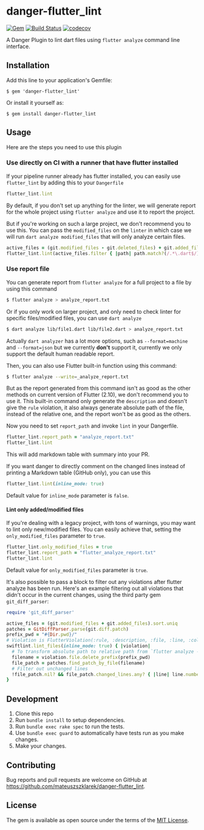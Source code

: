 # danger-flutter_lint

[![Gem](https://img.shields.io/gem/v/danger-flutter_lint.svg)](https://rubygems.org/gems/danger-flutter_lint)
[![Build Status](https://travis-ci.org/mateuszszklarek/danger-flutter_lint.svg?branch=master)](https://travis-ci.org/mateuszszklarek/danger-flutter_lint)
[![codecov](https://codecov.io/gh/mateuszszklarek/danger-flutter_lint/branch/master/graph/badge.svg)](https://codecov.io/gh/mateuszszklarek/danger-flutter_lint)

A Danger Plugin to lint dart files using `flutter analyze` command line interface.

## Installation

Add this line to your application's Gemfile:

	$ gem 'danger-flutter_lint'

Or install it yourself as:

    $ gem install danger-flutter_lint

## Usage

Here are the steps you need to use this plugin

### Use directly on CI with a runner that have flutter installed

If your pipeline runner already has flutter installed, you can easily use `flutter_lint` by adding this to your `Dangerfile`

```ruby
flutter_lint.lint
```

By default, if you don't set up anything for the linter, we will generate report for the whole project using `flutter analyze` and use it to report the project.

But if you're working on such a large project, we don't recommend you to use this. You can pass the `modified_files` on the `linter` in which case we will run `dart analyze modified_files` that will only analyze certain files.

```ruby
active_files = (git.modified_files - git.deleted_files) + git.added_files
flutter_lint.lint(active_files.filter { |path| path.match?(/.*\.dart$/) })
```

### Use report file

You can generate report from `flutter analyze` for a full project to a file by using this command

```sh
$ flutter analyze > analyze_report.txt
```

Or if you only work on larger project, and only need to check linter for specific files/modified files, you can use `dart analyze`

```sh
$ dart analyze lib/file1.dart lib/file2.dart > analyze_report.txt
```

Actually `dart analyzer` has a lot more options, such as `--format=machine` and `--format=json` but we currently **don't** support it, currently we only support the default human readable report.

Then, you can also use Flutter built-in function using this command:

```sh
$ flutter analyze --write=_analyze_report.txt
```

But as the report generated from this command isn't as good as the other methods on current version of Flutter (2.10), we don't recommend you to use it. This built-in command only generate the `description` and doesn't give the `rule` violation, it also always generate absolute path of the file, instead of the relative one, and the report won't be as good as the others.

Now you need to set `report_path` and invoke `lint` in your Dangerfile.

```ruby
flutter_lint.report_path = "analyze_report.txt"
flutter_lint.lint
```

This will add markdown table with summary into your PR.

If you want danger to directly comment on the changed lines instead of printing a Markdown table (GitHub only), you can use this

```ruby
flutter_lint.lint(inline_mode: true)
```

Default value for `inline_mode` parameter is `false`.

#### Lint only added/modified files

If you're dealing with a legacy project, with tons of warnings, you may want to lint only new/modified files. You can easily achieve that, setting the `only_modified_files` parameter to `true`.

```ruby
flutter_lint.only_modified_files = true
flutter_lint.report_path = "flutter_analyze_report.txt"
flutter_lint.lint
```

Default value for `only_modified_files` parameter is `true`.

It's also possible to pass a block to filter out any violations after flutter analyze has been run. Here's an example filtering out all violations that didn't occur in the current changes, using the third party gem `git_diff_parser`:

```rb
require 'git_diff_parser'

active_files = (git.modified_files + git.added_files).sort.uniq
patches = GitDiffParser.parse(git.diff.patch)
prefix_pwd = "#{Dir.pwd}/"
# Violation is FlutterViolation(:rule, :description, :file, :line, :column)
swiftlint.lint_files(inline_mode: true) { |violation|
  # To transform absolute path to relative path from `flutter analyze --write=report.txt` result
  filename = violation.file.delete_prefix(prefix_pwd)
  file_patch = patches.find_patch_by_file(filename)
  # Filter out unchanged lines
  !file_patch.nil? && file_patch.changed_lines.any? { |line| line.number == violation.line}
}
```

## Development

1. Clone this repo
2. Run `bundle install` to setup dependencies.
3. Run `bundle exec rake spec` to run the tests.
4. Use `bundle exec guard` to automatically have tests run as you make changes.
5. Make your changes.

## Contributing

Bug reports and pull requests are welcome on GitHub at https://github.com/mateuszszklarek/danger-flutter_lint.

## License

The gem is available as open source under the terms of the [MIT License](https://opensource.org/licenses/MIT).
